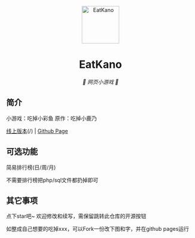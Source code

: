<p align="center">
  <a href="https://xingye.me/game/eatkano"><img src="https://wututua.github.io/EatKano/static/image/ClickBefore.png" width="100" height="100" alt="EatKano"></a>
</p>
<div align="center">

# EatKano

_🦌 网页小游戏 🥛_

</div>


## 简介

小游戏：吃掉小彩鱼 原作：吃掉小鹿乃

[线上版本](施工中)(/)
|
[Github Page](https://cdxcy.cf.339688.xyz/)

## 可选功能

简易排行榜(日/周/月)

不需要排行榜把php/sql文件都扔掉即可

## 其它事项

点下star吧~ 欢迎修改和续写，需保留跳转此仓库的开源按钮

如整成自己想要的吃掉xxx，可以Fork一份改下图和字，并在github pages运行
